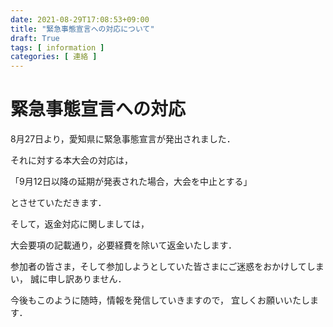 ```yaml
---
date: 2021-08-29T17:08:53+09:00
title: "緊急事態宣言への対応について"
draft: True
tags: [ information ]
categories: [ 連絡 ]
---
```


# 緊急事態宣言への対応

8月27日より，愛知県に緊急事態宣言が発出されました．

それに対する本大会の対応は，

「9月12日以降の延期が発表された場合，大会を中止とする」

とさせていただきます．


そして，返金対応に関しましては，

大会要項の記載通り，必要経費を除いて返金いたします．

参加者の皆さま，そして参加しようとしていた皆さまにご迷惑をおかけしてしまい，
誠に申し訳ありません．

今後もこのように随時，情報を発信していきますので，
宜しくお願いいたします．